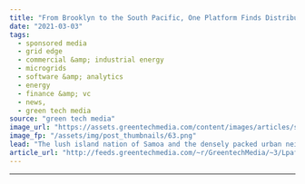 ```yaml
---
title: "From Brooklyn to the South Pacific, One Platform Finds Distributed Energy Opportunity Everywhere"
date: "2021-03-03"
tags: 
  - sponsored media
  - grid edge
  - commercial &amp; industrial energy
  - microgrids
  - software &amp; analytics
  - energy
  - finance &amp; vc
  - news,
  - green tech media
source: "green tech media"
image_url: "https://assets.greentechmedia.com/content/images/articles/shutterstock_1716662092.jpg"
image_fp: "/assets/img/post_thumbnails/63.png"
lead: "The lush island nation of Samoa and the densely packed urban neighborhood of Brownsville, Brooklyn may seem to have little in common. Yet they are both at the forefront of some of the most cutting-edge clean energy projects in their respective geogra ..."
article_url: "http://feeds.greentechmedia.com/~r/GreentechMedia/~3/LpafmaZx8v4/from-brooklyn-to-the-south-pacific-one-platform-finds-distributed-energy-opportunity-everywhere"
---
```


---
